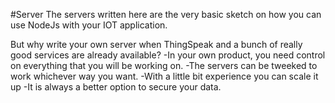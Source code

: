 #Server
The servers written here are the very basic sketch on how you can use NodeJs with your IOT application.

But why write your own server when ThingSpeak and a bunch of really good services are already available?
-In your own product, you need control on everything that you will be working on.
-The servers can be tweeked to work whichever way you want.
-With a little bit experience you can scale it up
-It is always a better option to secure your data.

